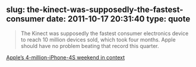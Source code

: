 slug: the-kinect-was-supposedly-the-fastest-consumer
date: 2011-10-17 20:31:40
type: quote
---

> The Kinect was supposedly the fastest consumer electronics device to reach 10 million devices sold, which took four months. Apple should have no problem beating that record this quarter.

[Apple’s 4-million-iPhone-4S weekend in context](http://feeds.splatf.com/~r/splatf/~3/vdcI1c8qGwc/)
